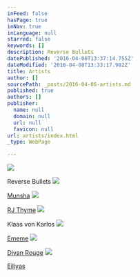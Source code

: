 ```yaml
---
inFeed: false
hasPage: true
inNav: true
inLanguage: null
starred: false
keywords: []
description: Reverse Bullets
datePublished: '2016-04-08T13:37:14.755Z'
dateModified: '2016-04-08T13:33:17.982Z'
title: Artists
author: []
sourcePath: _posts/2016-04-06-artists.md
published: true
authors: []
publisher:
  name: null
  domain: null
  url: null
  favicon: null
url: artists/index.html
_type: WebPage

---
```

![](https://the-grid-user-content.s3-us-west-2.amazonaws.com/5c7d61c7-661f-4502-b140-466ffb0156ce.jpg)

Reverse Bullets
![](https://s3-us-west-2.amazonaws.com/the-grid-img/p/3008c1bdad3194397769e7089a66fe5fd267333d.jpg)

[Munsha][0]
![](https://the-grid-user-content.s3-us-west-2.amazonaws.com/a876df0f-5a28-4621-a830-204ca9389d36.jpg)

[RJ Thyme][1]
![](https://the-grid-user-content.s3-us-west-2.amazonaws.com/7674f6f8-2002-46d4-a993-b662884d99ce.jpg)

Klaas von Karlos
![](https://the-grid-user-content.s3-us-west-2.amazonaws.com/5de994e3-9ee3-4583-9821-babd58790c1d.jpg)

[Ememe][2]
![](https://the-grid-user-content.s3-us-west-2.amazonaws.com/5ac54e0d-a43a-4388-9093-86a7970e722f.jpg)

[Divan Rouge][3]
![](https://the-grid-user-content.s3-us-west-2.amazonaws.com/ff3253ef-9ae0-4718-8b8e-9539036b96df.jpg)

[Eiliyas][4]

[0]: https://thegrid.ai/glitch/munsha/
[1]: https://thegrid.ai/glitch/rj-thyme/
[2]: https://thegrid.ai/glitch/ememe/
[3]: https://thegrid.ai/glitch/divian-rouge/
[4]: https://thegrid.ai/glitch/you-know-hes-cool/